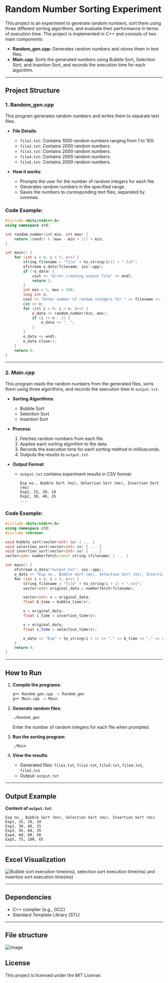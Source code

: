 # Random Number Sorting Experiment

This project is an experiment to generate random numbers, sort them using three different sorting algorithms, and evaluate their performance in terms of execution time. The project is implemented in C++ and consists of two main components:

- **Random_gen.cpp**: Generates random numbers and stores them in text files.
- **Main.cpp**: Sorts the generated numbers using Bubble Sort, Selection Sort, and Insertion Sort, and records the execution time for each algorithm.

---

## Project Structure

### 1. **Random_gen.cpp**
This program generates random numbers and writes them to separate text files.

- **File Details**:
  - `file1.txt`: Contains 1000 random numbers ranging from 1 to 100.
  - `file2.txt`: Contains 2000 random numbers.
  - `file3.txt`: Contains 2000 random numbers.
  - `file4.txt`: Contains 2000 random numbers.
  - `file5.txt`: Contains 2000 random numbers.

- **How it works**:
  - Prompts the user for the number of random integers for each file.
  - Generates random numbers in the specified range.
  - Saves the numbers to corresponding text files, separated by commas.

### Code Example:
```cpp
#include <bits/stdc++.h>
using namespace std;

int random_number(int min, int max) {
    return (rand() % (max - min + 1)) + min;
}

int main() {
    for (int i = 0; i < 5; i++) {
        string filename = "file" + to_string(i+1) + ".txt";
        ofstream o_data(filename, ios::app);
        if (!o_data) {
            cout << "Error creating output file" << endl;
            return 1;
        }
        int min = 1, max = 100;
        long int n;
        cout << "Enter number of random integers for " << filename << ": ";
        cin >> n;
        for (int i = 0; i < n; i++) {
            o_data << random_number(min, max);
            if (i != n - 1) {
                o_data << ", ";
            }
        }
        o_data << endl;
        o_data.close();
    }
    return 0;
}
```

---

### 2. **Main.cpp**
This program reads the random numbers from the generated files, sorts them using three algorithms, and records the execution time in `output.txt`.

- **Sorting Algorithms**:
  - Bubble Sort
  - Selection Sort
  - Insertion Sort

- **Process**:
  1. Fetches random numbers from each file.
  2. Applies each sorting algorithm to the data.
  3. Records the execution time for each sorting method in milliseconds.
  4. Outputs the results to `output.txt`.

- **Output Format**:
  - `output.txt` contains experiment results in CSV format:
    ```csv
    Exp no., Bubble Sort (ms), Selection Sort (ms), Insertion Sort (ms)
    Exp1, 15, 20, 10
    Exp2, 30, 40, 25
    ...
    ```

### Code Example:
```cpp
#include <bits/stdc++.h>
using namespace std;
#include <chrono>

void bubble_sort(vector<int> &v) { ... }
void selection_sort(vector<int> &v) { ... }
void insertion_sort(vector<int> &v) { ... }
vector<int> numberfetch(const string &filename) { ... }

int main() {
    ofstream o_data("output.txt", ios::app);
    o_data << "Exp no., Bubble Sort (ms), Selection Sort (ms), Insertion Sort (ms)\n";
    for (int i = 0; i < 5; i++) {
        string filename = "file" + to_string(i + 1) + ".txt";
        vector<int> original_data = numberfetch(filename);

        vector<int> v = original_data;
        float b_time = bubble_time(v);

        v = original_data;
        float i_time = insertion_time(v);

        v = original_data;
        float s_time = selection_time(v);

        o_data << "Exp" + to_string(i + 1) << "," << b_time << "," << s_time << "," << i_time << "\n";
    }
    return 0;
}
```

---

## How to Run

1. **Compile the programs**:
   ```bash
   g++ Random_gen.cpp -o Random_gen
   g++ Main.cpp -o Main
   ```

2. **Generate random files**:
   ```bash
   ./Random_gen
   ```
   Enter the number of random integers for each file when prompted.

3. **Run the sorting program**:
   ```bash
   ./Main
   ```

4. **View the results**:
   - Generated files: `file1.txt`, `file2.txt`, `file3.txt`, `file4.txt`, `file5.txt`
   - Output: `output.txt`

---

## Output Example

**Content of `output.txt`**:
```csv
Exp no., Bubble Sort (ms), Selection Sort (ms), Insertion Sort (ms)
Exp1, 15, 20, 10
Exp2, 30, 40, 25
Exp3, 45, 60, 35
Exp4, 60, 80, 50
Exp5, 75, 100, 65
```

---

## Excel Visualization
![Bubble sort execution time(ms), selection sort execution time(ms) and insertion sort execution time(ms)](https://github.com/user-attachments/assets/1064a2c8-f960-4220-aa1c-ef806d028081)


---

## Dependencies
- C++ compiler (e.g., GCC)
- Standard Template Library (STL)

---

## File structure 
![image](https://github.com/user-attachments/assets/b28354ef-30e9-4a6b-87ac-d1f485717b2a)


## License
This project is licensed under the MIT License.

